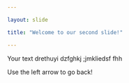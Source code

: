 ```yaml
---

layout: slide

title: "Welcome to our second slide!"

---
```


Your text drethuyi dzfghkj ;jmkliedsf fhh

Use the left arrow to go back!
